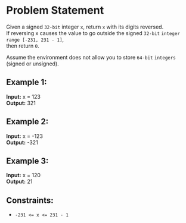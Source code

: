 # Problem Statement

Given a signed `32-bit` integer `x`, return `x` with its digits reversed.  
If reversing x causes the value to go outside the signed `32-bit` `integer range [-231, 231 - 1]`,  
then return `0`.

Assume the environment does not allow you to store `64-bit` `integers` (signed or unsigned).

## Example 1:

**Input:** x = 123  
**Output:** 321  

## Example 2:

**Input:** x = -123  
**Output:** -321  

## Example 3:

**Input:** x = 120  
**Output:** 21  

## Constraints:

- `-231 <= x <= 231 - 1`